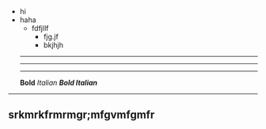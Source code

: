 * hi
* haha
    * fdfjllf
        * fjg.jf
        * bkjhjh
  ---
  ___
  ***
  __Bold__
  _Italian_
  ___Bold Italian___

---
srkmrkfrmrmgr;mfgvmfgmfr
---
